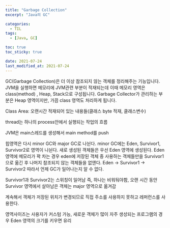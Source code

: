 ```yaml
---
title: "Garbage Collection"
excerpt: "Java의 GC"

categories:
  - TIL
tags:
  - [Java, GC]

toc: true
toc_sticky: true

date: 2021-07-24
last_modified_at: 2021-07-24
---
```


GC(Garbage Collection)은 더 이상 참조되지 않는 객체를 정리해주는 기능입니다. JVM을 실행하면 메모리에 JVM관련 부분이 적재되는데 이때 메모리 영역은 class(method) , Heap, Stack으로 구성됩니다. Garbage Collector가 관리하는 부분은 Heap 영역이지만, 가끔 class 영역도 처리하게 됩니다.

Class Area: 오랜시간 적재되어 있는 내용들(클래스 byte 적재, 클래스변수)

thread는 하나의 process안에서 실행되는 작업의 흐름

JVM은 main스레드를 생성해서 main method를 push

힙영역은 다시 minor GC와 major GC로 나뉜다. minor GC에는 Eden, Survivor1, Survivor2로 영역이 나뉜다. 새로 생성된 객체들은 우선 Eden 영역에 생성된다. Eden 영역에 메모리가 꽉 차는 경우 eden에 저장된 객체 중 사용하는 객체들만을 Survivor1으로 옮긴 후 나머지 참조되지 않는 객체들을 없앤다. Eden → Survivor1 → Survivor2 따라서 언제 GC가 일어나는지 알 수 없다.

Survivor1과 Survivor2는 스위칭이 일어남 즉, 하나는 비워둬야함, 오랜 시간 동안 Survivor 영역에서 살아남은 객체는 major 영역으로 옮겨감

계속해서 객체가 저장된 위치가 변경되므로 직접 주소를 사용하지 못하고 레퍼런스를 사용한다.

영역사이즈는 사용자가 커스텀 가능, 새로운 객체가 많이 자주 생성되는 프로그램의 경우 Eden 영역의 크기를 키우면 유리
